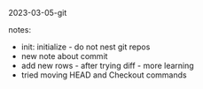 2023-03-05-git

notes:
- init:  initialize - do not nest git repos
- new note about commit
- add new rows - after trying diff - more learning
- tried moving HEAD and Checkout commands
